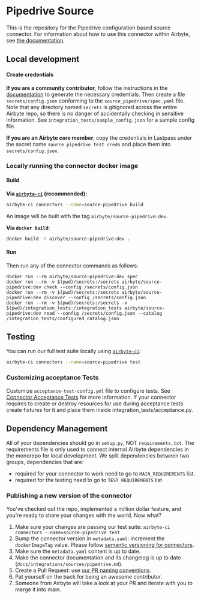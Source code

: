 # Pipedrive Source

This is the repository for the Pipedrive configuration based source connector.
For information about how to use this connector within Airbyte, see [the documentation](https://docs.airbyte.com/integrations/sources/pipedrive).

## Local development

#### Create credentials

**If you are a community contributor**, follow the instructions in the [documentation](https://docs.airbyte.com/integrations/sources/pipedrive)
to generate the necessary credentials. Then create a file `secrets/config.json` conforming to the `source_pipedrive/spec.yaml` file.
Note that any directory named `secrets` is gitignored across the entire Airbyte repo, so there is no danger of accidentally checking in sensitive information.
See `integration_tests/sample_config.json` for a sample config file.

**If you are an Airbyte core member**, copy the credentials in Lastpass under the secret name `source pipedrive test creds`
and place them into `secrets/config.json`.

### Locally running the connector docker image

#### Build

**Via [`airbyte-ci`](https://github.com/airbytehq/airbyte/blob/main/airbyte-ci/connectors/pipelines/README.md) (recommended):**

```bash
airbyte-ci connectors --name=source-pipedrive build
```

An image will be built with the tag `airbyte/source-pipedrive:dev`.

**Via `docker build`:**

```bash
docker build -t airbyte/source-pipedrive:dev .
```

#### Run

Then run any of the connector commands as follows:

```
docker run --rm airbyte/source-pipedrive:dev spec
docker run --rm -v $(pwd)/secrets:/secrets airbyte/source-pipedrive:dev check --config /secrets/config.json
docker run --rm -v $(pwd)/secrets:/secrets airbyte/source-pipedrive:dev discover --config /secrets/config.json
docker run --rm -v $(pwd)/secrets:/secrets -v $(pwd)/integration_tests:/integration_tests airbyte/source-pipedrive:dev read --config /secrets/config.json --catalog /integration_tests/configured_catalog.json
```

## Testing

You can run our full test suite locally using [`airbyte-ci`](https://github.com/airbytehq/airbyte/blob/main/airbyte-ci/connectors/pipelines/README.md):

```bash
airbyte-ci connectors --name=source-pipedrive test
```

### Customizing acceptance Tests

Customize `acceptance-test-config.yml` file to configure tests. See [Connector Acceptance Tests](https://docs.airbyte.com/connector-development/testing-connectors/connector-acceptance-tests-reference) for more information.
If your connector requires to create or destroy resources for use during acceptance tests create fixtures for it and place them inside integration_tests/acceptance.py.

## Dependency Management

All of your dependencies should go in `setup.py`, NOT `requirements.txt`. The requirements file is only used to connect internal Airbyte dependencies in the monorepo for local development.
We split dependencies between two groups, dependencies that are:

- required for your connector to work need to go to `MAIN_REQUIREMENTS` list.
- required for the testing need to go to `TEST_REQUIREMENTS` list

### Publishing a new version of the connector

You've checked out the repo, implemented a million dollar feature, and you're ready to share your changes with the world. Now what?

1. Make sure your changes are passing our test suite: `airbyte-ci connectors --name=source-pipedrive test`
2. Bump the connector version in `metadata.yaml`: increment the `dockerImageTag` value. Please follow [semantic versioning for connectors](https://docs.airbyte.com/contributing-to-airbyte/resources/pull-requests-handbook/#semantic-versioning-for-connectors).
3. Make sure the `metadata.yaml` content is up to date.
4. Make the connector documentation and its changelog is up to date (`docs/integrations/sources/pipedrive.md`).
5. Create a Pull Request: use [our PR naming conventions](https://docs.airbyte.com/contributing-to-airbyte/resources/pull-requests-handbook/#pull-request-title-convention).
6. Pat yourself on the back for being an awesome contributor.
7. Someone from Airbyte will take a look at your PR and iterate with you to merge it into main.
